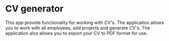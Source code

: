 # CV generator

This app provide functionality for working with CV's.
The application allows you to work with all employees, add projects and generate CV's.
The application also allows you to export your CV to PDF format for use.
